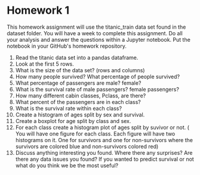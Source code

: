 # Homework 1

This homework assignment will use the titanic_train data set found in the dataset folder. You will have a week to complete this assignment. Do all your analysis and answer the questions within a Jupyter notebook. Put the notebook in your GitHub's homework repository.

1. Read the titanic data set into a pandas dataframe.
2. Look at the first 5 rows.
3. What is the size of the data set? (rows and columns)
4. How many people survived? What percentage of people survived?
5. What percentage of passengers are male? female?
6. What is the survival rate of male passengers? female passengers?
7. How many different cabin classes, Pclass, are there? 
8. What percent of the passengers are in each class?
9. What is the survival rate within each class? 
10. Create a histogram of ages split by sex and survival.
11. Create a boxplot for age split by class and sex.
12. For each class create a histogram plot of ages split by suvivor or not. ( You will have one figure for each class. Each figure will have two histograms on it. One for survivors and one for non-survivors where the survivors are colored blue and non-survivors colored red) 
13. Discuss anything interesting you found. Where there any surprises? Are there any data issues you found? If you wanted to predict survival or not what do you think we be the most useful?